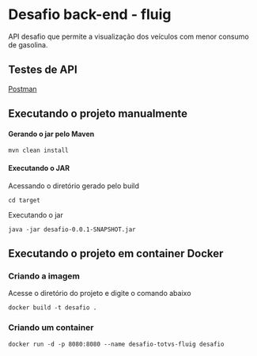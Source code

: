 # Desafio back-end - fluig
API desafio que permite a visualização dos veículos com menor consumo de gasolina.

## Testes de API
[Postman](https://www.postman.com/pedrobicudo/workspace/desafio-totvs-fluig/overview)

## Executando o projeto manualmente
#### Gerando o jar pelo Maven
```shell
mvn clean install
```
#### Executando o JAR
Acessando o diretório gerado pelo build
```shell
cd target
```
Executando o jar
```shell
java -jar desafio-0.0.1-SNAPSHOT.jar
```

## Executando o projeto em container Docker
### Criando a imagem
Acesse o diretório do projeto e digite o comando abaixo
```shell
docker build -t desafio .
```
### Criando um container
```shell
docker run -d -p 8080:8080 --name desafio-totvs-fluig desafio
```